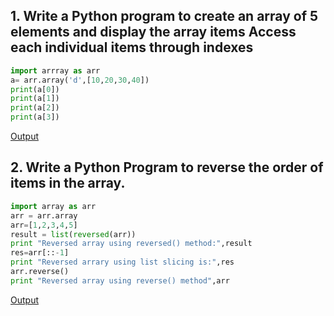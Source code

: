 ## 1. Write a Python program to create an array of 5 elements and display the array items Access each individual items through indexes
```python
import arrray as arr
a= arr.array('d',[10,20,30,40])
print(a[0])
print(a[1])
print(a[2])
print(a[3])
```

[Output](https://user-images.githubusercontent.com/79211248/120897317-14435e80-c643-11eb-9932-349f3e023da6.png)


## 2. Write a Python Program to reverse the order of items in the array.
```python
import array as arr
arr = arr.array
arr=[1,2,3,4,5]
result = list(reversed(arr))
print "Reversed array using reversed() method:",result
res=arr[::-1]
print "Reversed arrary using list slicing is:",res
arr.reverse()
print "Reversed array using reverse() method",arr
```

[Output](https://user-images.githubusercontent.com/79211248/120897347-49e84780-c643-11eb-82f1-0b68982741dd.png)
